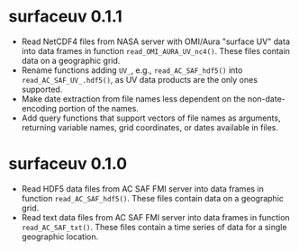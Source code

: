 # surfaceuv 0.1.1

* Read NetCDF4 files from NASA server with OMI/Aura "surface UV" data into data frames in function `read_OMI_AURA_UV_nc4()`. These files contain data on a geographic grid.
* Rename functions adding `UV_`, e.g., `read_AC_SAF_hdf5()` into `read_AC_SAF_UV_.hdf5()`, as UV data products are the only ones supported.
* Make date extraction from file names less dependent on the non-date-encoding portion of the names.
* Add query functions that support vectors of file names as arguments, returning variable names, grid coordinates, or dates available in files. 

# surfaceuv 0.1.0

* Read HDF5 data files from AC SAF FMI server into data frames in function `read_AC_SAF_hdf5()`. These files contain data on a geographic grid.
* Read text data files from AC SAF FMI server into data frames in function `read_AC_SAF_txt()`. These files contain a time series of data for a single geographic location.
